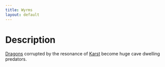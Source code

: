 ```yaml
---
title: Wyrms
layout: default
---
```


# Description
[Dragons](/FATE_in_the_BAWG/creatures/Dragons.html) corrupted by the resonance of [Karst](/FATE_in_the_BAWG/NPCs/Karst.html) become huge cave dwelling predators.